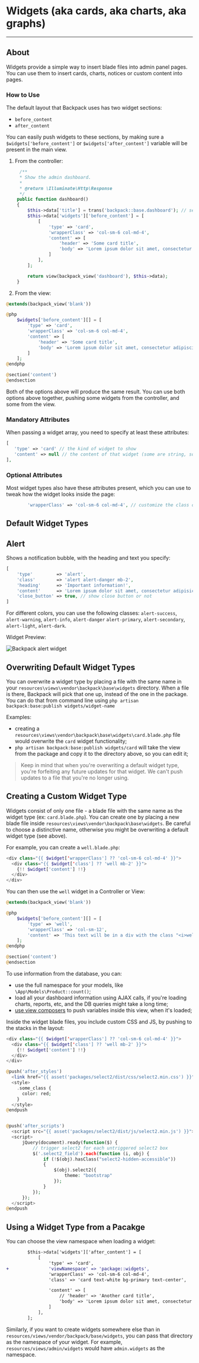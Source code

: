 # Widgets (aka cards, aka charts, aka graphs)

---

<a name="about"></a>
## About

Widgets provide a simple way to insert blade files into admin panel pages. You can use them to insert cards, charts, notices or custom content into pages.


<a name="how-to-use-widgets"></a>
### How to Use

The default layout that Backpack uses has two widget sections:
- ```before_content```
- ```after_content```

You can easily push widgets to these sections, by making sure a ```$widgets['before_content']``` or ```$widgets['after_content']``` variable will be present in the main view.

1) From the controller:
```php
     /**
     * Show the admin dashboard.
     *
     * @return \Illuminate\Http\Response
     */
    public function dashboard()
    {
        $this->data['title'] = trans('backpack::base.dashboard'); // set the page title
        $this->data['widgets']['before_content'] = [
            [
                'type' => 'card',
                'wrapperClass' => 'col-sm-6 col-md-4',
                'content' => [
                    'header' => 'Some card title',
                    'body' => 'Lorem ipsum dolor sit amet, consectetur adipiscing elit. Duis non mi nec orci euismod venenatis. Integer quis sapien et diam facilisis facilisis ultricies quis justo. Phasellus sem <b>turpis</b>.',
                ]
            ],
        ];

        return view(backpack_view('dashboard'), $this->data);
    }
```

2) From the view:
```php
@extends(backpack_view('blank'))

@php
    $widgets['before_content'][] = [
        'type' => 'card',
        'wrapperClass' => 'col-sm-6 col-md-4',
        'content' => [
            'header' => 'Some card title',
            'body' => 'Lorem ipsum dolor sit amet, consectetur adipiscing elit. Duis non mi nec orci euismod venenatis. Integer quis sapien et diam facilisis facilisis ultricies quis justo. Phasellus sem <b>turpis</b>.',
        ]
    ];
@endphp

@section('content')
@endsection
```

Both of the options above will produce the same result. You can use both options above together, pushing some widgets from the controller, and some from the view.


<a name="mandatory-attributes"></a>
### Mandatory Attributes

When passing a widget array, you need to specify at least these attributes:
```php
[
   'type' => 'card' // the kind of widget to show
   'content' => null // the content of that widget (some are string, some are array) 
],
```

<a name="optional-attributes"></a>
### Optional Attributes

Most widget types also have these attributes present, which you can use to tweak how the widget looks inside the page:
```php
        'wrapperClass' => 'col-sm-6 col-md-4', // customize the class on the parent element (wrapper)
```


<a name="widget-types"></a>
## Default Widget Types

<a name="alert"></a>
## Alert

Shows a notification bubble, with the heading and text you specify:

```php
[
    'type'         => 'alert',
    'class'        => 'alert alert-danger mb-2',
    'heading'      => 'Important information!',
    'content'      => 'Lorem ipsum dolor sit amet, consectetur adipisicing elit. Corrupti nulla quas distinctio veritatis provident mollitia error fuga quis repellat, modi minima corporis similique, quaerat minus rerum dolorem asperiores, odit magnam.',
    'close_button' => true, // show close button or not
]
```

For different colors, you can use the following classes: ```alert-success```, ```alert-warning```, ```alert-info```, ```alert-danger``` ```alert-primary```, ```alert-secondary```, ```alert-light```, ```alert-dark```.

Widget Preview:

![Backpack alert widget](https://backpackforlaravel.com/uploads/v4/widgets/alert.png)


<a name="overwriting-default-widget-types"></a>
## Overwriting Default Widget Types

You can overwrite a widget type by placing a file with the same name in your ```resources\views\vendor\backpack\base\widgets``` directory. When a file is there, Backpack will pick that one up, instead of the one in the package. You can do that from command line using ```php artisan backpack:base:publish widgets/widget-name```

Examples:
- creating a ```resources\views\vendor\backpack\base\widgets\card.blade.php``` file would overwrite the ```card``` widget functionality;
- ```php artisan backpack:base:publish widgets/card``` will take the view from the package and copy it to the directory above, so you can edit it;

>Keep in mind that when you're overwriting a default widget type, you're forfeiting any future updates for that widget. We can't push updates to a file that you're no longer using.

<a name="creating-a-custom-widget-type"></a>
## Creating a Custom Widget Type

Widgets consist of only one file - a blade file with the same name as the widget type (ex: ```card.blade.php```). You can create one by placing a new blade file inside ```resources\views\vendor\backpack\base\widgets```. Be careful to choose a distinctive name, otherwise you might be overwriting a default widget type (see above).

For example, you can create a ```well.blade.php```:
```php
<div class="{{ $widget['wrapperClass'] ?? 'col-sm-6 col-md-4' }}">
  <div class="{{ $widget['class'] ?? 'well mb-2' }}">
    {!! $widget['content'] !!}
  </div>
</div>
```

You can then use the ```well``` widget in a Controller or View:
```php
@extends(backpack_view('blank'))

@php
    $widgets['before_content'][] = [
        'type' => 'well',
        'wrapperClass' => 'col-sm-12',
        'content' => 'This text will be in a div with the class "<i>well</i>".',
    ];
@endphp

@section('content')
@endsection
```

To use information from the database, you can:
- use the full namespace for your models, like ```\App\Models\Product::count()```;
- load all your dashboard information using AJAX calls, if you're loading charts, reports, etc, and the DB queries might take a long time;
- [use view composers](https://laravel.com/docs/5.7/views#view-composers) to push variables inside this view, when it's loaded;

Inside the widget blade files, you include custom CSS and JS, by pushing to the stacks in the layout:
```php
<div class="{{ $widget['wrapperClass'] ?? 'col-sm-6 col-md-4' }}">
  <div class="{{ $widget['class'] ?? 'well mb-2' }}">
    {!! $widget['content'] !!}
  </div>
</div>

@push('after_styles')
  <link href="{{ asset('packages/select2/dist/css/select2.min.css') }}" rel="stylesheet" type="text/css" />
  <style>
    .some_class {
      color: red;
    }
  </style>
@endpush


@push('after_scripts')
  <script src="{{ asset('packages/select2/dist/js/select2.min.js') }}"></script>
  <script>
      jQuery(document).ready(function($) {
          // trigger select2 for each untriggered select2 box
          $('.select2_field').each(function (i, obj) {
              if (!$(obj).hasClass("select2-hidden-accessible"))
              {
                  $(obj).select2({
                      theme: "bootstrap"
                  });
              }
          });
      });
  </script>
@endpush
```


<a name="using-widget-types-from-packages"></a>
## Using a Widget Type from a Pacakge

You can choose the view namespace when loading a widget:

```diff
        $this->data['widgets']['after_content'] = [
            [
                'type' => 'card',
+               'viewNamespace' => 'package::widgets',
                'wrapperClass' => 'col-sm-6 col-md-4',
                'class' => 'card text-white bg-primary text-center',

                'content' => [
                    // 'header' => 'Another card title',
                    'body' => 'Lorem ipsum dolor sit amet, consectetur adipiscing elit. Duis non mi nec orci euismod venenatis. Integer quis sapien et diam facilisis facilisis ultricies quis justo. Phasellus sem <b>turpis</b>, ornare quis aliquet ut, volutpat et lectus. Aliquam a egestas elit.',
                ]
            ],
        ];
```

Similarly, if you want to create widgets somewhere else than in ```resources/views/vendor/backpack/base/widgets```, you can pass that directory as the namespace of your widget. For example, ```resources/views/admin/widgets``` would have ```admin.widgets``` as the namespace.